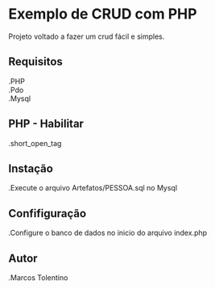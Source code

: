 # Exemplo de CRUD com PHP

Projeto voltado a fazer um crud fácil e simples. 

## Requisitos

.PHP  
.Pdo  
.Mysql  

## PHP - Habilitar

.short_open_tag

## Instação

.Execute o arquivo Artefatos/PESSOA.sql no Mysql

## Confifiguração

.Configure o banco de dados no inicio do arquivo index.php

## Autor

.Marcos Tolentino
